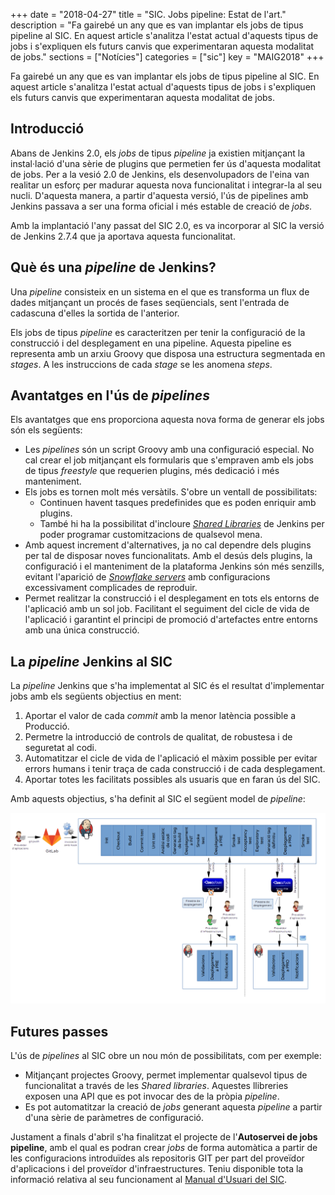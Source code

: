 +++
date        = "2018-04-27"
title       = "SIC. Jobs pipeline: Estat de l'art."
description = "Fa gairebé un any que es van implantar els jobs de tipus pipeline al SIC. En aquest article s'analitza l'estat actual d'aquests tipus de jobs i s'expliquen els futurs canvis que experimentaran aquesta modalitat de jobs."
sections    = ["Notícies"]
categories  = ["sic"]
key         = "MAIG2018"
+++

Fa gairebé un any que es van implantar els jobs de tipus pipeline al SIC. En aquest article s'analitza l'estat actual d'aquests tipus de jobs i s'expliquen els futurs canvis que experimentaran aquesta modalitat de jobs.

## Introducció

Abans de Jenkins 2.0, els _jobs_ de tipus _pipeline_ ja existien mitjançant la instal·lació d'una sèrie de plugins que permetien fer ús d'aquesta modalitat de jobs. Per a la vesió 2.0 de Jenkins, els desenvolupadors de l'eina van realitar un esforç per madurar aquesta nova funcionalitat i integrar-la al seu nucli. D'aquesta manera, a partir d'aquesta versió, l'ús de pipelines amb Jenkins passava a ser una forma oficial i més estable de creació de _jobs_.

Amb la implantació l'any passat del SIC 2.0, es va incorporar al SIC la versió de Jenkins 2.7.4 que ja aportava aquesta funcionalitat.

## Què és una _pipeline_ de Jenkins?

Una _pipeline_ consisteix en un sistema en el que es transforma un flux de dades mitjançant un procés de fases seqüencials, sent l'entrada de cadascuna d'elles la sortida de l'anterior.

Els jobs de tipus _pipeline_ es caracteritzen per tenir la configuració de la construcció i del desplegament en una pipeline. Aquesta pipeline es representa amb un arxiu Groovy que disposa una estructura segmentada en _stages_. A les instruccions de cada _stage_ se les anomena _steps_.

## Avantatges en l'ús de _pipelines_

Els avantatges que ens proporciona aquesta nova forma de generar els jobs són els següents:

* Les _pipelines_ són un script Groovy amb una configuració especial. No cal crear el job mitjançant els formularis que s'empraven amb els jobs de tipus _freestyle_ que requerien plugins, més dedicació i més manteniment.
* Els jobs es tornen molt més versàtils. S'obre un ventall de possibilitats:
	* Continuen havent tasques predefinides que es poden enriquir amb plugins.
	* També hi ha la possibilitat d'incloure _[Shared Libraries](https://jenkins.io/doc/book/pipeline/shared-libraries/)_ de Jenkins per poder programar customitzacions de qualsevol mena.
* Amb aquest increment d'alternatives, ja no cal dependre dels plugins per tal de disposar noves funcionalitats. Amb el desús dels plugins, la configuració i el manteniment de la plataforma Jenkins són més senzills, evitant l'aparició de _[Snowflake servers](https://martinfowler.com/bliki/SnowflakeServer.html)_ amb configuracions excessivament complicades de reproduir.
* Permet realitzar la construcció i el desplegament en tots els entorns de l'aplicació amb un sol job. Facilitant el seguiment del cicle de vida de l'aplicació i garantint el principi de promoció d'artefactes entre entorns amb una única construcció.

## La _pipeline_ Jenkins al SIC

La _pipeline_ Jenkins que s'ha implementat al SIC és el resultat d'implementar jobs amb els següents objectius en ment:

1. Aportar el valor de cada _commit_ amb la menor latència possible a Producció.
2. Permetre la introducció de controls de qualitat, de robustesa i de seguretat al codi.
3. Automatitzar el cicle de vida de l'aplicació el màxim possible per evitar errors humans i tenir traça de cada construcció i de cada desplegament.
4. Aportar totes les facilitats possibles als usuaris que en faran ús del SIC.

Amb aquests objectius, s'ha definit al SIC el següent model de _pipeline_:

![Pipeline del SIC](/images/news/PipelineJobsPREiPRO.png)

## Futures passes

L'ús de _pipelines_ al SIC obre un nou món de possibilitats, com per exemple:

* Mitjançant projectes Groovy, permet implementar qualsevol tipus de funcionalitat a través de les _Shared libraries_. Aquestes llibreries exposen una API que es pot invocar des de la pròpia _pipeline_.
* Es pot automatitzar la creació de _jobs_ generant aquesta _pipeline_ a partir d'una sèrie de paràmetres de configuració.

Justament a finals d'abril s'ha finalitzat el projecte de l'**Autoservei de jobs pipeline**, amb el qual es podran crear _jobs_ de forma automàtica a partir de les configuracions introduïdes als repositoris GIT per part del proveïdor d'aplicacions i del proveïdor d'infraestructures. Teniu disponible tota la informació relativa al seu funcionament al [Manual d'Usuari del SIC](/related/sic/manual-usuari.pdf).

